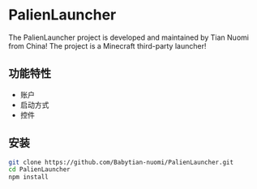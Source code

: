 # PalienLauncher

The PalienLauncher project is developed and maintained by Tian Nuomi from China! The project is a Minecraft third-party launcher!

## 功能特性

- 账户
- 启动方式
- 控件

## 安装

```bash
git clone https://github.com/Babytian-nuomi/PalienLauncher.git
cd PalienLauncher
npm install
